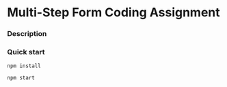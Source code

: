 # Multi-Step Form Coding Assignment

### Description

### Quick start

```
npm install
```

```
npm start
```
